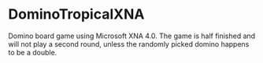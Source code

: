 DominoTropicalXNA
=================

Domino board game using Microsoft XNA 4.0. The game is half finished and will not play a second round, unless the randomly picked domino happens to be a double.
